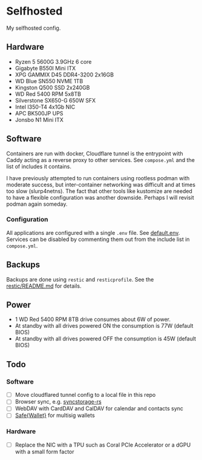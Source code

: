 # Selfhosted

My selfhosted config.

## Hardware

- Ryzen 5 5600G 3.9GHz 6 core
- Gigabyte B550I Mini ITX
- XPG GAMMIX D45 DDR4-3200 2x16GB
- WD Blue SN550 NVME 1TB
- Kingston Q500 SSD 2x240GB
- WD Red 5400 RPM 5x8TB
- Silverstone SX650-G 650W SFX
- Intel I350-T4 4x1Gb NIC
- APC BK500JP UPS
- Jonsbo N1 Mini ITX

## Software

Containers are run with docker, Cloudflare tunnel is the entrypoint with Caddy acting as a reverse proxy to other services. See `compose.yml` and the list of includes it contains.

I have previously attempted to run containers using rootless podman with moderate success, but inter-container networking was difficult and at times too slow (slurp4netns). The fact that other tools like kustomize are needed to have a flexible configuration was another downside. Perhaps I will revisit podman again someday.

### Configuration

All applications are configured with a single `.env` file. See [default.env](default.env). Services can be disabled by commenting them out from the include list in `compose.yml`.

## Backups

Backups are done using `restic` and `resticprofile`. See the [restic/README.md](restic/README.md) for details.

## Power

- 1 WD Red 5400 RPM 8TB drive consumes about 6W of power.
- At standby with all drives powered ON the consumption is 77W (default BIOS)
- At standby with all drives powered OFF the consumption is 45W (default BIOS)

## Todo

### Software

- [ ] Move cloudflared tunnel config to a local file in this repo
- [ ] Browser sync, e.g. [syncstorage-rs](https://github.com/mozilla-services/syncstorage-rs)
- [ ] WebDAV with CardDAV and CalDAV for calendar and contacts sync
- [ ] [Safe{Wallet}](https://github.com/safe-global/safe-wallet-web) for multisig wallets

### Hardware

- [ ] Replace the NIC with a TPU such as Coral PCIe Accelerator or a dGPU with a small form factor
